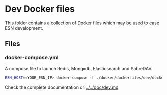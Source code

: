 # Dev Docker files

This folder contains a collection of Docker files which may be used to ease ESN development.

## Files

### docker-compose.yml

A compose file to launch Redis, Mongodb, Elasticsearch and SabreDAV.

```bash
ESN_HOST=<YOUR_ESN_IP> docker-compose -f ./docker/dockerfiles/dev/docker-compose.yml up
```

Check the complete documentation on [../../doc/dev.md](../../doc/dev.md)